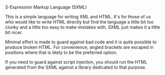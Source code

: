 S-Expression Markup Language (SXML)

This is a simple language for writing XML and HTML.  It's for those of us who
would like to write HTML directly but find the language a little bit too
clunky and a little too easy to make mistakes with.  SXML just makes it a
little bit nicer.

Minimal effort is made to guard against bad code and it is quite possible to
produce broken HTML. For convenience, angled brackets are escaped in positions
where that is likely to be the preferred option.

If you need to guard against script injection, you should run the HTML
generated from the SXML against a library dedicated to that purpose.
